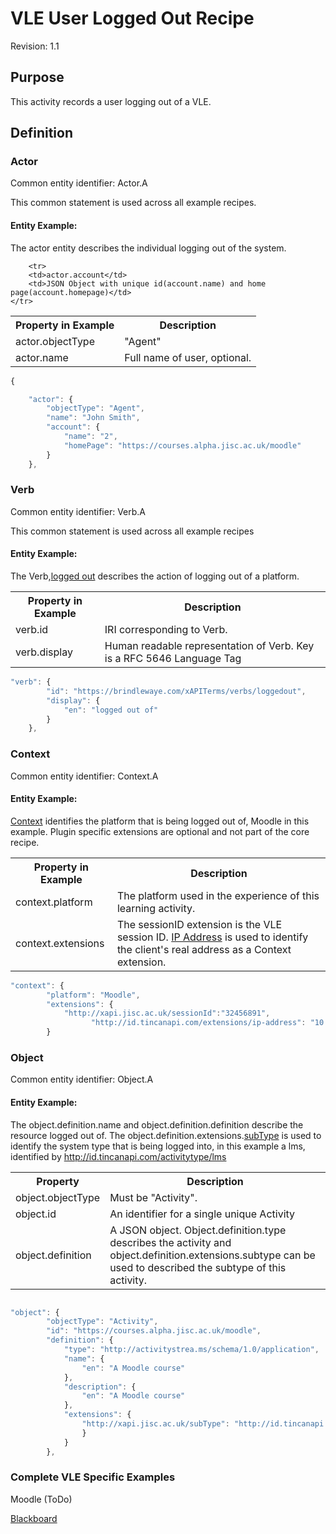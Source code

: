 # VLE User Logged Out Recipe
Revision: 1.1

## Purpose
This activity records a user logging out of a VLE.
## Definition
### Actor
Common entity identifier:  Actor.A

This common statement is used across all example recipes.

#### Entity Example:
The actor entity describes the individual logging out of the system.

<table>
	<tr><th>Property in Example</th><th>Description</th></tr>
	<tr>
		<td>actor.objectType</td>
		<td>"Agent"</td>
	</tr>
	<tr>
		<td>actor.name</td>
		<td>Full name of user, optional.</td>
	</tr>

		<tr>
		<td>actor.account</td>
		<td>JSON Object with unique id(account.name) and home page(account.homepage)</td>
	</tr>
</table>

``` Javascript
{

    "actor": {
        "objectType": "Agent",
        "name": "John Smith",
        "account": {
            "name": "2",
            "homePage": "https://courses.alpha.jisc.ac.uk/moodle"
        }
    },
```


### Verb
Common entity identifier: Verb.A

This common statement is used across all example recipes

#### Entity Example:
The Verb,[logged out](/vocabulary.md#verbs) describes the action of logging out of a platform.

<table>
	<tr><th>Property in Example</th><th>Description</th></tr>
	<tr>
		<td>verb.id</td>
		<td>IRI corresponding to Verb.</td>
	</tr>
	<tr>
		<td>verb.display</td>
		<td>Human readable representation of Verb. Key is a RFC 5646 Language Tag</td>
	</tr>
</table>


``` javascript
"verb": {
        "id": "https://brindlewaye.com/xAPITerms/verbs/loggedout",
        "display": {
            "en": "logged out of"
        }
    },
``` 
### Context
Common entity identifier: Context.A

#### Entity Example:
[Context](/common_statements.md#context) identifies the platform that is being logged out of, Moodle in this example. Plugin specific extensions are optional and not part of the core recipe.

<table>
	<tr><th>Property in Example</th><th>Description</th></tr>
	<tr>
		<td>context.platform</td>
		<td>The platform used in the experience of this learning activity.</td>
	</tr>
	<tr>
		<td>context.extensions</td>
		<td>The sessionID extension is the VLE session ID. <a href="https://registry.tincanapi.com/#uri/extension/310">IP Address</a> is used to identify the client's real address as a Context extension.</td>
	</tr>
</table>



``` javascript
"context": {
        "platform": "Moodle",
        "extensions": {
 			"http://xapi.jisc.ac.uk/sessionId":"32456891",
        		  "http://id.tincanapi.com/extensions/ip-address": "10.3.3.48"    
        }
```

### Object
Common entity identifier: Object.A

#### Entity Example:

The object.definition.name and object.definition.definition describe the resource logged out of. The object.definition.extensions.[subType](http://xapi.jisc.ac.uk/subType) is used to identify the system type that is being logged into, in this example a lms, identified by  http://id.tincanapi.com/activitytype/lms

<table>
	<tr><th>Property</th><th>Description</th></tr>
	<tr>
		<td>object.objectType</td>
		<td>Must be "Activity".</td>
	</tr>
	<tr>
		<td>object.id</td>
		<td>An identifier for a single unique Activity</td>
	</tr>
		<tr>
		<td>object.definition</td>
		<td>A JSON object. Object.definition.type describes the activity and object.definition.extensions.subtype can be used to described the subtype of this activity.</td>
	</tr>
</table>


``` javascript

"object": {
        "objectType": "Activity",
        "id": "https://courses.alpha.jisc.ac.uk/moodle",
        "definition": {
            "type": "http://activitystrea.ms/schema/1.0/application",
            "name": {
                "en": "A Moodle course"
            },
            "description": {
                "en": "A Moodle course"
            },
            "extensions": {
                "http://xapi.jisc.ac.uk/subType": "http://id.tincanapi.com/activitytype/lms"
                }
            }
        },
```


### Complete VLE Specific Examples

Moodle (ToDo)

[Blackboard](blackboard/loggedout.json)
